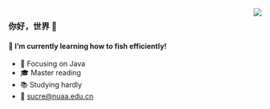 

<!--
**tangtangsama/tangtangsama** is a ✨ _special_ ✨ repository because its `README.md` (this file) appears on your GitHub profile.
### Hi there 👋
Here are some ideas to get you started:

- 🔭 I’m currently working on ...
- 🌱 I’m currently learning ...
- 👯 I’m looking to collaborate on ...
- 🤔 I’m looking for help with ...
- 💬 Ask me about ...
- 📫 How to reach me: ...
- 😄 Pronouns: ...
- ⚡ Fun fact: ...
-->


            
            
<img align="right" src="https://github-readme-stats.vercel.app/api?username=tangtangsama&show_icons=true&icon_color=CE1D2D&text_color=718096&bg_color=ffffff&hide_title=true" />

### 你好，世界 👋
#### 🌱 I’m currently learning how to fish efficiently!

- :blue_book: Focusing on Java
- :mortar_board: Master reading
- :books: Studying hardly
- :email: sucre@nuaa.edu.cn

